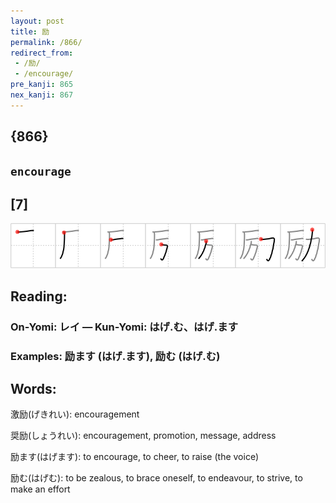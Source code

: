 ```yaml
---
layout: post
title: 励
permalink: /866/
redirect_from:
 - /励/
 - /encourage/
pre_kanji: 865
nex_kanji: 867
---
```


## {866}

## `encourage`

## [7]

<div class="stroke"><img src="../images/E58AB1.png" /></div>

## Reading:

### On-Yomi: レイ &mdash; Kun-Yomi: はげ.む、はげ.ます

### Examples: 励ます (はげ.ます), 励む (はげ.む)

## Words:

激励(げきれい): encouragement

奨励(しょうれい): encouragement, promotion, message, address

励ます(はげます): to encourage, to cheer, to raise (the voice)

励む(はげむ): to be zealous, to brace oneself, to endeavour, to strive, to make an effort
